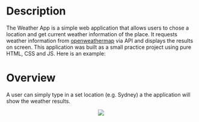 # Description
The Weather App is a simple web application that allows users to chose a location and get current weather information of the place.
It requests weather information from [openweathermap](https://openweathermap.org/) via API and displays the results on screen.
This application was built as a small practice project using pure HTML, CSS and JS. Here is an example: 

# Overview
A user can simply type in a set location (e.g. Sydney) a the application will show the weather results. 

<p align="center">
  <img src="https://github.com/Franco-Diaz-Licham/WeatherApp/assets/138960498/e1378bf8-bb56-43a1-a919-21be1fb214cc" />
</p>

